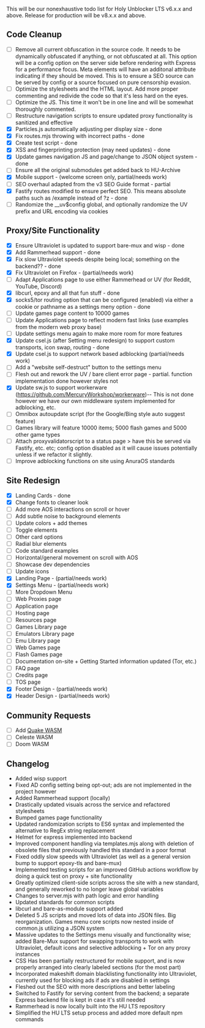 This will be our nonexhaustive todo list for Holy Unblocker LTS v6.x.x and above. Release for production will be v8.x.x and above.

## Code Cleanup

- [ ] Remove all current obfuscation in the source code. It needs to be dynamically obfuscated if anything, or not obfuscated at all. This option will be a config option on the server side before rendering with Express for a performance focus. Meta elements will have an additonal attribute indicating if they should be moved. This is to ensure a SEO source can be served by config or a source focused on pure censorship evasion.
- [ ] Optimize the stylesheets and the HTML layout. Add more proper commenting and redivide the code so that it's less hard on the eyes.
- [ ] Optimize the JS. This time it won't be in one line and will be somewhat thoroughly commented.
- [ ] Restructure navigation scripts to ensure updated proxy functionality is sanitized and effective
- [x] Particles.js automatically adjusting per display size - done
- [x] Fix routes.mjs throwing with incorrect paths - done
- [x] Create test script - done
- [x] XSS and fingerprinting protection (may need updates) - done
- [x] Update games navigation JS and page/change to JSON object system - done
- [ ] Ensure all the original submodules get added back to HU-Archive
- [x] Mobile support - (welcome screen only, partial/needs work)
- [ ] SEO overhaul adapted from the v3 SEO Guide format - partial
- [x] Fastify routes modified to ensure perfect SEO. This means absolute paths such as /example instead of ?z - done
- [ ] Randomize the \_\_uv$config global, and optionally randomize the UV prefix and URL encoding via cookies

## Proxy/Site Functionality

- [x] Ensure Ultraviolet is updated to support bare-mux and wisp - done
- [x] Add Rammerhead support - done
- [x] Fix slow Ultraviolet speeds despite being local; something on the backend?? - done
- [x] Fix Ultraviolet on Firefox - (partial/needs work)
- [ ] Adapt Applications page to use either Rammerhead or UV (for Reddit, YouTube, Discord)
- [x] libcurl, epoxy and all that fun stuff - done
- [x] socks5/tor routing option that can be configured (enabled) via either a cookie or pathname as a settings meny option - done
- [ ] Update games page content to 10000 games
- [ ] Update Applications page to reflect modern fast links (use examples from the modern web proxy base)
- [ ] Update settings menu again to make more room for more features
- [x] Update csel.js (after Setting menu redesign) to support custom transports, icon swap, routing - done
- [x] Update csel.js to support network based adblocking (partial/needs work)
- [ ] Add a "website self-destruct" button to the settings menu
- [ ] Flesh out and rework the UV / bare client error page - partial. function implementation done however styles not
- [x] Update sw.js to support workerware (https://github.com/MercuryWorkshop/workerware)-- This is not done however we have our own middleware system implemented for adblocking, etc. 
- [ ] Omnibox autoupdate script (for the Google/Bing style auto suggest feature)
- [ ] Games library will feature 10000 items; 5000 flash games and 5000 other game types
- [ ] Attach proxyvalidatorscript to a status page > have this be served via Fastify, etc. etc; config option disabled as it will cause issues potentially unless if we refactor it slightly.
- [ ] Improve adblocking functions on site using AnuraOS standards

## Site Redesign

- [x] Landing Cards - done
- [x] Change fonts to cleaner look
- [ ] Add more AOS interactions on scroll or hover
- [ ] Add subtle noise to background elements
- [ ] Update colors + add themes
- [ ] Toggle elements
- [ ] Other card options
- [ ] Radial blur elements
- [ ] Code standard examples
- [ ] Horizontal/general movement on scroll with AOS
- [ ] Showcase dev dependencies
- [ ] Update icons
- [x] Landing Page - (partial/needs work)
- [x] Settings Menu - (partial/needs work)
- [ ] More Dropdown Menu
- [ ] Web Proxies page
- [ ] Application page
- [ ] Hosting page
- [ ] Resources page
- [ ] Games Library page
- [ ] Emulators Library page
- [ ] Emu Library page
- [ ] Web Games page
- [ ] Flash Games page
- [ ] Documentation on-site + Getting Started information updated (Tor, etc.)
- [ ] FAQ page
- [ ] Credits page
- [ ] TOS page
- [x] Footer Design - (partial/needs work)
- [x] Header Design - (partial/needs work)

## Community Requests

- [ ] Add [Quake WASM](https://github.com/GMH-Code/Quake-WASM)
- [ ] Celeste WASM
- [ ] Doom WASM

## Changelog

- Added wisp support
- Fixed AD config setting being opt-out; ads are not implemented in the project however
- Added Rammerhead support (locally)
- Drastically updated visuals across the service and refactored stylesheets
- Bumped games page functionality
- Updated randomization scripts to ES6 syntax and implemented the alternative to RegEx string replacement
- Helmet for express implemented into backend
- Improved component handling via templates.mjs along with deletion of obsolete files that previously handled this standard in a poor format
- Fixed oddly slow speeds with Ultraviolet (as well as a general version bump to support epoxy-tls and bare-mux)
- Implemented testing scripts for an improved GitHub actions workflow by doing a quick test on proxy + site functionality
- Greatly optimized client-side scripts across the site with a new standard, and generally reworked to no longer leave global variables
- Changes to server.mjs with path logic and error handling
- Updated standards for common scripts
- libcurl and bare-as-module support added
- Deleted 5 JS scripts and moved lots of data into JSON files. Big reorganization. Games menu core scripts now nested inside of common.js utilizing a JSON system
- Massive updates to the Settings menu visually and functionality wise; added Bare-Mux support for swapping transports to work with Ultraviolet, default icons and selective adblocking + Tor on any proxy instances
- CSS Has been partially restructured for mobile support, and is now properly arranged into clearly labeled sections (for the most part)
- Incorporated makeshift domain blacklisting functionality into Ultraviolet, currently used for blocking ads if ads are disabled in settings
- Fleshed out the SEO with more descriptions and better labeling
- Switched to Fastify for serving content from the backend; a separate Express backend file is kept in case it's still needed
- Rammerhead is now locally built into the HU LTS repository
- Simplified the HU LTS setup process and added more default npm commands
